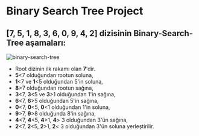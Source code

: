 # Binary Search Tree Project

## **[7, 5, 1, 8, 3, 6, 0, 9, 4, 2]** dizisinin Binary-Search-Tree aşamaları:

![binary-search-tree](https://user-images.githubusercontent.com/51165242/184119283-a3e15327-0267-43be-bddb-f76bb039e347.png)

- Root dizinin ilk rakamı olan **7**'dir.
- **5**<7 olduğundan rootun soluna,
- **1**<7 ve **1**<5 olduğundan 5'in soluna,
- **8**>7 olduğundan rootun sağına,
- **3**<7, **3**<5 ve **3**>1 olduğundan 1'in sağına,
- **6**<7, **6**>5 olduğundan 5'in sağına,
- **0**<7, **0**<5, **0**<1 olduğundan 1'in soluna,
- **9**>7, **9**>8 olduğunda 8'in sağına,
- **4**<7, **4**<5, **4**>1, **4**> 3 olduğundan 3'ün sağına,
- **2**<7, **2**<5, **2**>1, **2**< 3 olduğundan 3'ün soluna yerleştirilir.

